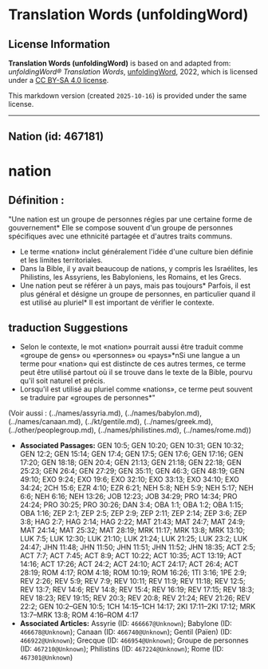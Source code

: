# Translation Words (unfoldingWord)

## License Information

**Translation Words (unfoldingWord)** is based on and adapted from: _unfoldingWord® Translation Words_, [unfoldingWord](https://unfoldingword.org/utw), 2022, which is licensed under a [CC BY-SA 4.0 license](https://creativecommons.org/licenses/by-sa/4.0/legalcode.en).

This markdown version (created `2025-10-16`) is provided under the same license.



--------------------------------

## Nation (id: 467181)

nation
======

Définition :
------------

"Une nation est un groupe de personnes régies par une certaine forme de gouvernement\* Elle se compose souvent d'un groupe de personnes spécifiques avec une ethnicité partagée et d'autres traits communs.

* Le terme «nation» inclut généralement l'idée d'une culture bien définie et les limites territoriales.
* Dans la Bible, il y avait beaucoup de nations, y compris les Israélites, les Philistins, les Assyriens, les Babyloniens, les Romains, et les Grecs.
* Une nation peut se référer à un pays, mais pas toujours\* Parfois, il est plus général et désigne un groupe de personnes, en particulier quand il est utilisé au pluriel\* Il est important de vérifier le contexte.

traduction Suggestions
----------------------

* Selon le contexte, le mot «nation» pourrait aussi être traduit comme «groupe de gens» ou «personnes» ou «pays»\*nSi une langue a un terme pour «nation» qui est distincte de ces autres termes, ce terme peut être utilisé partout où il se trouve dans le texte de la Bible, pourvu qu'il soit naturel et précis.
* Lorsqu'il est utilisé au pluriel comme «nations», ce terme peut souvent se traduire par «groupes de personnes\*"

(Voir aussi : (../names/assyria.md), (../names/babylon.md), (../names/canaan.md), (../kt/gentile.md), (../names/greek.md), (../other/peoplegroup.md), (../names/philistines.md), (../names/rome.md))

* **Associated Passages:** GEN 10:5; GEN 10:20; GEN 10:31; GEN 10:32; GEN 12:2; GEN 15:14; GEN 17:4; GEN 17:5; GEN 17:6; GEN 17:16; GEN 17:20; GEN 18:18; GEN 20:4; GEN 21:13; GEN 21:18; GEN 22:18; GEN 25:23; GEN 26:4; GEN 27:29; GEN 35:11; GEN 46:3; GEN 48:19; GEN 49:10; EXO 9:24; EXO 19:6; EXO 32:10; EXO 33:13; EXO 34:10; EXO 34:24; 2CH 15:6; EZR 4:10; EZR 6:21; NEH 5:8; NEH 5:9; NEH 5:17; NEH 6:6; NEH 6:16; NEH 13:26; JOB 12:23; JOB 34:29; PRO 14:34; PRO 24:24; PRO 30:25; PRO 30:26; DAN 3:4; OBA 1:1; OBA 1:2; OBA 1:15; OBA 1:16; ZEP 2:1; ZEP 2:5; ZEP 2:9; ZEP 2:11; ZEP 2:14; ZEP 3:6; ZEP 3:8; HAG 2:7; HAG 2:14; HAG 2:22; MAT 21:43; MAT 24:7; MAT 24:9; MAT 24:14; MAT 25:32; MAT 28:19; MRK 11:17; MRK 13:8; MRK 13:10; LUK 7:5; LUK 12:30; LUK 21:10; LUK 21:24; LUK 21:25; LUK 23:2; LUK 24:47; JHN 11:48; JHN 11:50; JHN 11:51; JHN 11:52; JHN 18:35; ACT 2:5; ACT 7:7; ACT 7:45; ACT 8:9; ACT 10:22; ACT 10:35; ACT 13:19; ACT 14:16; ACT 17:26; ACT 24:2; ACT 24:10; ACT 24:17; ACT 26:4; ACT 28:19; ROM 4:17; ROM 4:18; ROM 10:19; ROM 16:26; 1TI 3:16; 1PE 2:9; REV 2:26; REV 5:9; REV 7:9; REV 10:11; REV 11:9; REV 11:18; REV 12:5; REV 13:7; REV 14:6; REV 14:8; REV 15:4; REV 16:19; REV 17:15; REV 18:3; REV 18:23; REV 19:15; REV 20:3; REV 20:8; REV 21:24; REV 21:26; REV 22:2; GEN 10:2–GEN 10:5; 1CH 14:15–1CH 14:17; 2KI 17:11–2KI 17:12; MRK 13:7–MRK 13:8; ROM 4:16–ROM 4:17
* **Associated Articles:** Assyrie (ID: `466667@Unknown`); Babylone (ID: `466678@Unknown`); Canaan (ID: `466740@Unknown`); Gentil (Païen) (ID: `466922@Unknown`); Grecque (ID: `466954@Unknown`); Groupe de personnes (ID: `467210@Unknown`); Philistins (ID: `467224@Unknown`); Rome (ID: `467301@Unknown`)

